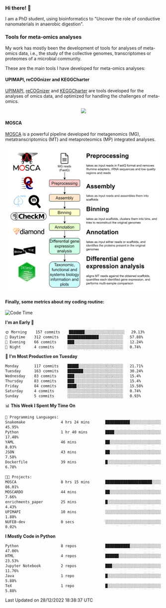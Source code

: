 ### Hi there! 👋

I am a PhD student, using bioinformatics to "Uncover the role of conductive nanomaterials in anaerobic digestion".

### Tools for meta-omics analyses

My work has mostly been the development of tools for analyses of meta-omics data, i.e., the study of the collective genomes, transcriptomes or proteomes of a microbial community.

These are the main tools I have developed for meta-omics analyses:

#### UPIMAPI, reCOGnizer and KEGGCharter

[UPIMAPI](https://github.com/iquasere/UPIMAPI), [reCOGnizer](https://github.com/iquasere/reCOGnizer) and [KEGGCharter](https://github.com/iquasere/KEGGCharter) are tools developed for the analyses of omics data, and optimized for handling the challenges of meta-omics.

<p align="center">
    <img src="assets/annotation_paper.png">
</p>

#### MOSCA

[MOSCA](https://github.com/iquasere/MOSCA) is a powerful pipeline developed for metagenomics (MG), metatranscriptomics (MT) and metaproteomics (MP) integrated analyses.

<p align="center">
    <img src="assets/mosca_workflow.png" align="center" width="700">
</p>


#### Finally, some metrics about my coding routine:

<!--START_SECTION:waka-->
![Code Time](http://img.shields.io/badge/Code%20Time-421%20hrs%2054%20mins-blue)

**I'm an Early 🐤** 

```text
🌞 Morning    157 commits    ███████░░░░░░░░░░░░░░░░░░   29.13% 
🌆 Daytime    312 commits    ██████████████░░░░░░░░░░░   57.88% 
🌃 Evening    66 commits     ███░░░░░░░░░░░░░░░░░░░░░░   12.24% 
🌙 Night      4 commits      ░░░░░░░░░░░░░░░░░░░░░░░░░   0.74%

```
📅 **I'm Most Productive on Tuesday** 

```text
Monday       117 commits    █████░░░░░░░░░░░░░░░░░░░░   21.71% 
Tuesday      163 commits    ███████░░░░░░░░░░░░░░░░░░   30.24% 
Wednesday    83 commits     ███░░░░░░░░░░░░░░░░░░░░░░   15.4% 
Thursday     83 commits     ███░░░░░░░░░░░░░░░░░░░░░░   15.4% 
Friday       84 commits     ████░░░░░░░░░░░░░░░░░░░░░   15.58% 
Saturday     4 commits      ░░░░░░░░░░░░░░░░░░░░░░░░░   0.74% 
Sunday       5 commits      ░░░░░░░░░░░░░░░░░░░░░░░░░   0.93%

```


📊 **This Week I Spent My Time On** 

```text
💬 Programming Languages: 
Snakemake                4 hrs 24 mins       ███████████░░░░░░░░░░░░░░   45.95% 
Python                   1 hr 40 mins        ████░░░░░░░░░░░░░░░░░░░░░   17.48% 
YAML                     46 mins             ██░░░░░░░░░░░░░░░░░░░░░░░   8.03% 
JSON                     43 mins             ██░░░░░░░░░░░░░░░░░░░░░░░   7.58% 
Dockerfile               39 mins             █░░░░░░░░░░░░░░░░░░░░░░░░   6.78%

🐱‍💻 Projects: 
MOSCA                    8 hrs 15 mins       █████████████████████░░░░   86.01% 
MOSCARDO                 44 mins             ██░░░░░░░░░░░░░░░░░░░░░░░   7.66% 
enrichments_paper        25 mins             █░░░░░░░░░░░░░░░░░░░░░░░░   4.43% 
UPIMAPI                  10 mins             ░░░░░░░░░░░░░░░░░░░░░░░░░   1.88% 
NUFEB-dev                0 secs              ░░░░░░░░░░░░░░░░░░░░░░░░░   0.02%

```

**I Mostly Code in Python** 

```text
Python                   8 repos             ███████████░░░░░░░░░░░░░░   47.06% 
HTML                     4 repos             ██████░░░░░░░░░░░░░░░░░░░   23.53% 
Jupyter Notebook         2 repos             ███░░░░░░░░░░░░░░░░░░░░░░   11.76% 
Java                     1 repo              █░░░░░░░░░░░░░░░░░░░░░░░░   5.88% 
TeX                      1 repo              █░░░░░░░░░░░░░░░░░░░░░░░░   5.88%

```



 Last Updated on 28/12/2022 18:38:37 UTC
<!--END_SECTION:waka-->
